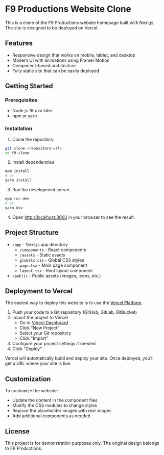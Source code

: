 # F9 Productions Website Clone

This is a clone of the F9 Productions website homepage built with Next.js. The site is designed to be deployed on Vercel.

## Features

- Responsive design that works on mobile, tablet, and desktop
- Modern UI with animations using Framer Motion
- Component-based architecture
- Fully static site that can be easily deployed

## Getting Started

### Prerequisites

- Node.js 18.x or later
- npm or yarn

### Installation

1. Clone the repository
```bash
git clone <repository-url>
cd f9-clone
```

2. Install dependencies
```bash
npm install
# or
yarn install
```

3. Run the development server
```bash
npm run dev
# or
yarn dev
```

4. Open [http://localhost:3000](http://localhost:3000) in your browser to see the result.

## Project Structure

- `/app` - Next.js app directory
  - `/components` - React components
  - `/assets` - Static assets
  - `globals.css` - Global CSS styles
  - `page.tsx` - Main page component
  - `layout.tsx` - Root layout component
- `/public` - Public assets (images, icons, etc.)

## Deployment to Vercel

The easiest way to deploy this website is to use the [Vercel Platform](https://vercel.com/new).

1. Push your code to a Git repository (GitHub, GitLab, BitBucket)
2. Import the project to Vercel
   - Go to [Vercel Dashboard](https://vercel.com/dashboard)
   - Click "New Project"
   - Select your Git repository
   - Click "Import"
3. Configure your project settings if needed
4. Click "Deploy"

Vercel will automatically build and deploy your site. Once deployed, you'll get a URL where your site is live.

## Customization

To customize the website:

- Update the content in the component files
- Modify the CSS modules to change styles
- Replace the placeholder images with real images
- Add additional components as needed

## License

This project is for demonstration purposes only. The original design belongs to F9 Productions.
